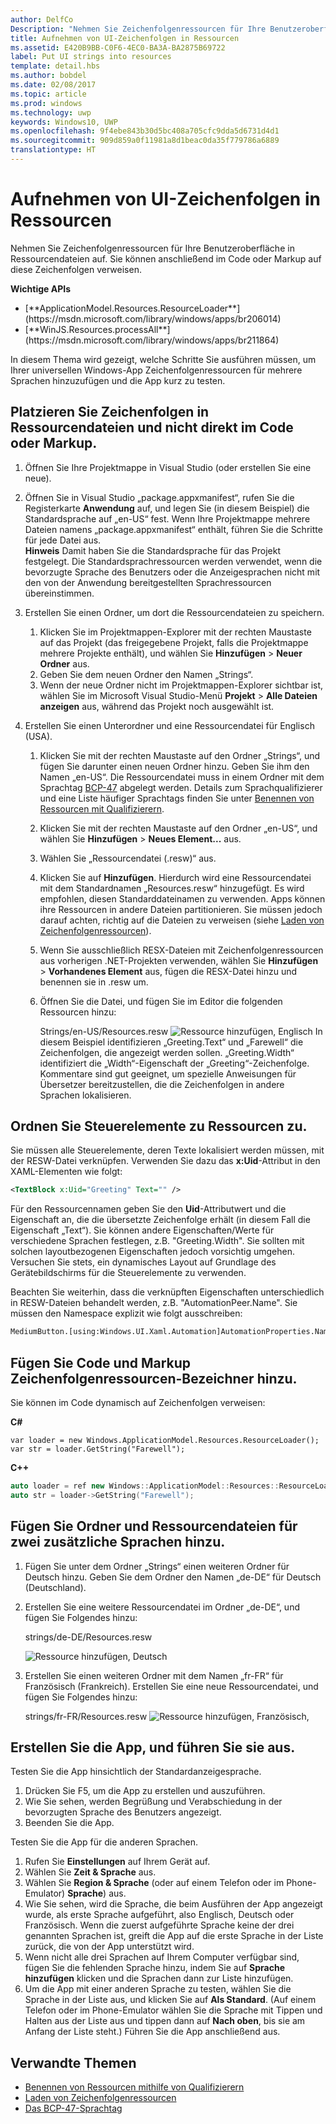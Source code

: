 ```yaml
---
author: DelfCo
Description: "Nehmen Sie Zeichenfolgenressourcen für Ihre Benutzeroberfläche in Ressourcendateien auf. Sie können anschließend im Code oder Markup auf diese Zeichenfolgen verweisen."
title: Aufnehmen von UI-Zeichenfolgen in Ressourcen
ms.assetid: E420B9BB-C0F6-4EC0-BA3A-BA2875B69722
label: Put UI strings into resources
template: detail.hbs
ms.author: bobdel
ms.date: 02/08/2017
ms.topic: article
ms.prod: windows
ms.technology: uwp
keywords: Windows10, UWP
ms.openlocfilehash: 9f4ebe843b30d5bc408a705cfc9dda5d6731d4d1
ms.sourcegitcommit: 909d859a0f11981a8d1beac0da35f779786a6889
translationtype: HT
---
```

# <a name="put-ui-strings-into-resources"></a>Aufnehmen von UI-Zeichenfolgen in Ressourcen
<link rel="stylesheet" href="https://az835927.vo.msecnd.net/sites/uwp/Resources/css/custom.css">

Nehmen Sie Zeichenfolgenressourcen für Ihre Benutzeroberfläche in Ressourcendateien auf. Sie können anschließend im Code oder Markup auf diese Zeichenfolgen verweisen.

<div class="important-apis" >
<b>Wichtige APIs</b><br/>
<ul>
<li>[**ApplicationModel.Resources.ResourceLoader**](https://msdn.microsoft.com/library/windows/apps/br206014)</li>
<li>[**WinJS.Resources.processAll**](https://msdn.microsoft.com/library/windows/apps/br211864)</li>
</ul>
</div>


In diesem Thema wird gezeigt, welche Schritte Sie ausführen müssen, um Ihrer universellen Windows-App Zeichenfolgenressourcen für mehrere Sprachen hinzuzufügen und die App kurz zu testen.

## <a name="put-strings-into-resource-files-instead-of-putting-them-directly-in-code-or-markup"></a>Platzieren Sie Zeichenfolgen in Ressourcendateien und nicht direkt im Code oder Markup.


1.  Öffnen Sie Ihre Projektmappe in Visual Studio (oder erstellen Sie eine neue).

2.  Öffnen Sie in Visual Studio „package.appxmanifest“, rufen Sie die Registerkarte **Anwendung** auf, und legen Sie (in diesem Beispiel) die Standardsprache auf „en-US“ fest. Wenn Ihre Projektmappe mehrere Dateien namens „package.appxmanifest“ enthält, führen Sie die Schritte für jede Datei aus.
    <br>**Hinweis**  Damit haben Sie die Standardsprache für das Projekt festgelegt. Die Standardsprachressourcen werden verwendet, wenn die bevorzugte Sprache des Benutzers oder die Anzeigesprachen nicht mit den von der Anwendung bereitgestellten Sprachressourcen übereinstimmen.
3.  Erstellen Sie einen Ordner, um dort die Ressourcendateien zu speichern.
    1.  Klicken Sie im Projektmappen-Explorer mit der rechten Maustaste auf das Projekt (das freigegebene Projekt, falls die Projektmappe mehrere Projekte enthält), und wählen Sie **Hinzufügen** &gt; **Neuer Ordner** aus.
    2.  Geben Sie dem neuen Ordner den Namen „Strings“.
    3.  Wenn der neue Ordner nicht im Projektmappen-Explorer sichtbar ist, wählen Sie im Microsoft Visual Studio-Menü **Projekt** &gt; **Alle Dateien anzeigen** aus, während das Projekt noch ausgewählt ist.

4.  Erstellen Sie einen Unterordner und eine Ressourcendatei für Englisch (USA).
    1.  Klicken Sie mit der rechten Maustaste auf den Ordner „Strings“, und fügen Sie darunter einen neuen Ordner hinzu. Geben Sie ihm den Namen „en-US“. Die Ressourcendatei muss in einem Ordner mit dem Sprachtag [BCP-47](http://go.microsoft.com/fwlink/p/?linkid=227302) abgelegt werden. Details zum Sprachqualifizierer und eine Liste häufiger Sprachtags finden Sie unter [Benennen von Ressourcen mit Qualifizierern](https://msdn.microsoft.com/library/windows/apps/xaml/hh965324).
    2.  Klicken Sie mit der rechten Maustaste auf den Ordner „en-US“, und wählen Sie **Hinzufügen** &gt; **Neues Element...** aus.
    3.  Wählen Sie „Ressourcendatei (.resw)“ aus.

    4.  Klicken Sie auf **Hinzufügen**. Hierdurch wird eine Ressourcendatei mit dem Standardnamen „Resources.resw“ hinzugefügt. Es wird empfohlen, diesen Standarddateinamen zu verwenden. Apps können ihre Ressourcen in andere Dateien partitionieren. Sie müssen jedoch darauf achten, richtig auf die Dateien zu verweisen (siehe [Laden von Zeichenfolgenressourcen](https://msdn.microsoft.com/library/windows/apps/xaml/hh965323)).
    5.  Wenn Sie ausschließlich RESX-Dateien mit Zeichenfolgenressourcen aus vorherigen .NET-Projekten verwenden, wählen Sie **Hinzufügen** &gt; **Vorhandenes Element** aus, fügen die RESX-Datei hinzu und benennen sie in .resw um.
    6.  Öffnen Sie die Datei, und fügen Sie im Editor die folgenden Ressourcen hinzu:


        Strings/en-US/Resources.resw ![Ressource hinzufügen, Englisch](images/addresource-en-us.png) In diesem Beispiel identifizieren „Greeting.Text“ und „Farewell“ die Zeichenfolgen, die angezeigt werden sollen. „Greeting.Width“ identifiziert die „Width“-Eigenschaft der „Greeting“-Zeichenfolge. Kommentare sind gut geeignet, um spezielle Anweisungen für Übersetzer bereitzustellen, die die Zeichenfolgen in andere Sprachen lokalisieren.

## <a name="associate-controls-to-resources"></a>Ordnen Sie Steuerelemente zu Ressourcen zu.

Sie müssen alle Steuerelemente, deren Texte lokalisiert werden müssen, mit der RESW-Datei verknüpfen. Verwenden Sie dazu das **x:Uid**-Attribut in den XAML-Elementen wie folgt:

```XML
<TextBlock x:Uid="Greeting" Text="" />
```

Für den Ressourcennamen geben Sie den **Uid**-Attributwert und die Eigenschaft an, die die übersetzte Zeichenfolge erhält (in diesem Fall die Eigenschaft „Text“). Sie können andere Eigenschaften/Werte für verschiedene Sprachen festlegen, z.B. "Greeting.Width". Sie sollten mit solchen layoutbezogenen Eigenschaften jedoch vorsichtig umgehen. Versuchen Sie stets, ein dynamisches Layout auf Grundlage des Gerätebildschirms für die Steuerelemente zu verwenden.

Beachten Sie weiterhin, dass die verknüpften Eigenschaften unterschiedlich in RESW-Dateien behandelt werden, z.B. "AutomationPeer.Name". Sie müssen den Namespace explizit wie folgt ausschreiben:

```XML
MediumButton.[using:Windows.UI.Xaml.Automation]AutomationProperties.Name</code></pre></td>
```

## <a name="add-string-resource-identifiers-to-code-and-markup"></a>Fügen Sie Code und Markup Zeichenfolgenressourcen-Bezeichner hinzu.

Sie können im Code dynamisch auf Zeichenfolgen verweisen:

**C#**
```CSharp
var loader = new Windows.ApplicationModel.Resources.ResourceLoader();
var str = loader.GetString("Farewell");
```

**C++**
```cpp
auto loader = ref new Windows::ApplicationModel::Resources::ResourceLoader();
auto str = loader->GetString("Farewell");
```


## <a name="add-folders-and-resource-files-for-two-additional-languages"></a>Fügen Sie Ordner und Ressourcendateien für zwei zusätzliche Sprachen hinzu.


1.  Fügen Sie unter dem Ordner „Strings“ einen weiteren Ordner für Deutsch hinzu. Geben Sie dem Ordner den Namen „de-DE“ für Deutsch (Deutschland).
2.  Erstellen Sie eine weitere Ressourcendatei im Ordner „de-DE“, und fügen Sie Folgendes hinzu:

    strings/de-DE/Resources.resw

    ![Ressource hinzufügen, Deutsch](images/addresource-de-de.png)


3.  Erstellen Sie einen weiteren Ordner mit dem Namen „fr-FR“ für Französisch (Frankreich). Erstellen Sie eine neue Ressourcendatei, und fügen Sie Folgendes hinzu:

    strings/fr-FR/Resources.resw ![Ressource hinzufügen, Französisch,](images/addresource-fr-fr.png)

## <a name="build-and-run-the-app"></a>Erstellen Sie die App, und führen Sie sie aus.


Testen Sie die App hinsichtlich der Standardanzeigesprache.

1.  Drücken Sie F5, um die App zu erstellen und auszuführen.
2.  Wie Sie sehen, werden Begrüßung und Verabschiedung in der bevorzugten Sprache des Benutzers angezeigt.
3.  Beenden Sie die App.

Testen Sie die App für die anderen Sprachen.

1.  Rufen Sie **Einstellungen** auf Ihrem Gerät auf.
2.  Wählen Sie **Zeit & Sprache** aus.
3.  Wählen Sie **Region & Sprache** (oder auf einem Telefon oder im Phone-Emulator) **Sprache**) aus.
4.  Wie Sie sehen, wird die Sprache, die beim Ausführen der App angezeigt wurde, als erste Sprache aufgeführt, also Englisch, Deutsch oder Französisch. Wenn die zuerst aufgeführte Sprache keine der drei genannten Sprachen ist, greift die App auf die erste Sprache in der Liste zurück, die von der App unterstützt wird.
5.  Wenn nicht alle drei Sprachen auf Ihrem Computer verfügbar sind, fügen Sie die fehlenden Sprache hinzu, indem Sie auf **Sprache hinzufügen** klicken und die Sprachen dann zur Liste hinzufügen.
6.  Um die App mit einer anderen Sprache zu testen, wählen Sie die Sprache in der Liste aus, und klicken Sie auf **Als Standard**. (Auf einem Telefon oder im Phone-Emulator wählen Sie die Sprache mit Tippen und Halten aus der Liste aus und tippen dann auf **Nach oben**, bis sie am Anfang der Liste steht.) Führen Sie die App anschließend aus.

## <a name="related-topics"></a>Verwandte Themen


* [Benennen von Ressourcen mithilfe von Qualifizierern](https://msdn.microsoft.com/library/windows/apps/xaml/hh965324)
* [Laden von Zeichenfolgenressourcen](https://msdn.microsoft.com/library/windows/apps/xaml/hh965323)
* [Das BCP-47-Sprachtag](http://go.microsoft.com/fwlink/p/?linkid=227302)
 

 



